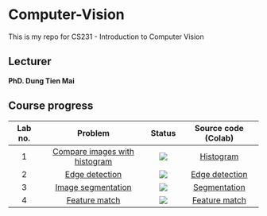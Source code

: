 # Computer-Vision
This is my repo for CS231 - Introduction to Computer Vision    
## Lecturer
**PhD. Dung Tien Mai**   
## Course progress
| Lab no. | Problem | Status | Source code (Colab) |
|:---:|:---:|:--:|:---:|
| 1 | [Compare images with histogram](https://github.com/ngctnnnn/Computer-Vision/tree/main/Lab01) | ![](https://img.shields.io/badge/-Done-brightgreen) | [Histogram](https://colab.research.google.com/drive/1ftm5YuoUgmxm-3DgYyaOIz457qQBirWj?authuser=1) |
| 2 | [Edge detection](https://github.com/ngctnnnn/Computer-Vision/tree/main/Lab02) | ![](https://img.shields.io/badge/-Done-brightgreen) | [Edge detection](https://colab.research.google.com/drive/18kgLD2JAuirthHTwh4TT890e7WILqe09?authuser=1) |
| 3 | [Image segmentation](https://github.com/ngctnnnn/Computer-Vision/tree/main/Lab03) | ![](https://img.shields.io/badge/-Done-brightgreen) | [Segmentation](https://colab.research.google.com/drive/1QOG2Kb8Zg6Ca4yHILRid72mXtpRASm1-?authuser=1#scrollTo=P3NKBz3PYQMV) |
| 4 | [Feature match](https://github.com/ngctnnnn/Computer-Vision/tree/main/Lab03) | ![](https://img.shields.io/badge/-Done-brightgreen) | [Feature match](https://colab.research.google.com/drive/1XFlIMMwhKjtrHfUR8w87fFYYB68nsDMj?usp=sharing) |
